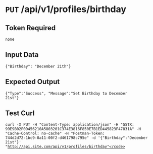 # <code>PUT</code> /api/v1/profiles/birthday

## Token Required
	none

## Input Data

<code>{"Birthday": "December 21th"}</code>

## Expected Output

<code>{"Type":"Success", "Message":"Set Birthday to December 21st"}</code>
 
## Test Curl

<code>curl -X PUT -H "Content-Type: application/json" -H "GSTX: 99E9B02F0D456210A5803201C374E3816F850E7B1ED445823F47831A" -H "Cache-Control: no-cache" -H "Postman-Token: 744d2d72-1bc9-0a11-00f2-d461798c795e" -d '{"Birthday":"December 21st"}' "http://api.site.com/api/v1/profiles/birthday"</code>